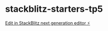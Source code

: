 # stackblitz-starters-tp5

[Edit in StackBlitz next generation editor ⚡️](https://stackblitz.com/~/github.com/Oualid175/stackblitz-starters-tp5)